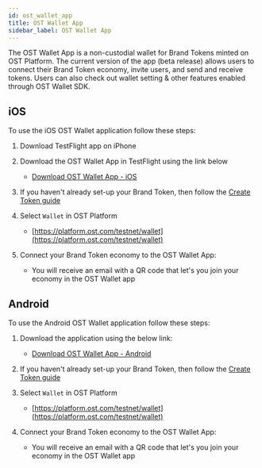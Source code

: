 ```yaml
---
id: ost_wallet_app
title: OST Wallet App
sidebar_label: OST Wallet App
---
```


The OST Wallet App is a non-custodial wallet for Brand Tokens minted on OST Platform. The current version of the app (beta release) allows users to connect their Brand Token economy, invite users, and send and receive tokens. Users can also check out wallet setting & other features enabled through OST Wallet SDK.

## iOS 

To use the iOS OST Wallet application follow these steps:

1. Download TestFlight app on iPhone
2. Download the OST Wallet App in TestFlight using the link below
    * [Download OST Wallet App - iOS](;)

3. If you haven't already set-up your Brand Token, then follow the [Create Token guide](/platform/docs/guides/create_token/)

4. Select `Wallet` in OST Platform 
    * [https://platform.ost.com/testnet/wallet](https://platform.ost.com/testnet/wallet)

5. Connect your Brand Token economy to the OST Wallet App: 
    
    * You will receive an email with a QR code that let's you join your economy in the OST Wallet app

## Android

To use the Android OST Wallet application follow these steps:

1. Download the application using the below link:
    * [Download OST Wallet App - Android](;)
    
2. If you haven't already set-up your Brand Token, then follow the [Create Token guide](/platform/docs/guides/create_token/)

3. Select `Wallet` in OST Platform
    * [https://platform.ost.com/testnet/wallet](https://platform.ost.com/testnet/wallet)

4. Connect your Brand Token economy to the OST Wallet App:
    
    * You will receive an email with a QR code that let's you join your economy in the OST Wallet app 
    
